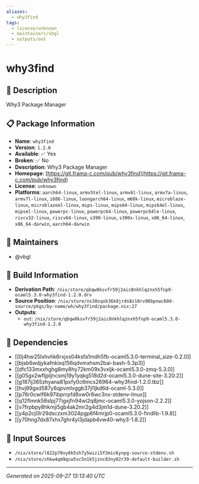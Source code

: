 ```yaml
---
aliases:
  - why3find
tags:
  - license/unknown
  - maintainers/vbgl
  - outputs/out
---
```


# why3find

## 📝 Description

Why3 Package Manager

## 📋 Package Information

- **Name**: `why3find`
- **Version**: `1.2.0`
- **Available**: ✅ Yes
- **Broken**: ✅ No
- **Description**: Why3 Package Manager
- **Homepage**: [https://git.frama-c.com/pub/why3find](https://git.frama-c.com/pub/why3find)
- **License**: `unknown`
- **Platforms**: `aarch64-linux`, `armv5tel-linux`, `armv6l-linux`, `armv7a-linux`, `armv7l-linux`, `i686-linux`, `loongarch64-linux`, `m68k-linux`, `microblaze-linux`, `microblazeel-linux`, `mips-linux`, `mips64-linux`, `mips64el-linux`, `mipsel-linux`, `powerpc-linux`, `powerpc64-linux`, `powerpc64le-linux`, `riscv32-linux`, `riscv64-linux`, `s390-linux`, `s390x-linux`, `x86_64-linux`, `x86_64-darwin`, `aarch64-darwin`
## 👥 Maintainers

- @vbgl


## 🔧 Build Information

- **Derivation Path**: `/nix/store/qbqw8ksvfr59j2aic8nkhlqznxh5fnp9-ocaml5.3.0-why3find-1.2.0.drv`
- **Source Position**: `/nix/store/ns30sqxb36k8jrds8z18rv96bpnwc60d-source/pkgs/by-name/wh/why3find/package.nix:27`
- **Outputs**:
  - `out`:  `/nix/store/qbqw8ksvfr59j2aic8nkhlqznxh5fnp9-ocaml5.3.0-why3find-1.2.0`

## 🔗 Dependencies

- [[0j4hw25lxhvhk6rxjxs04ksfa1mdh5fb-ocaml5.3.0-terminal_size-0.2.0]]
- [[bjsb6wdjykafnkixq156qdvmxhsm2bai-bash-5.3p3]]
- [[dfc133mxxhghg8my8hy72km09x3vxljk-ocaml5.3.0-zmq-5.3.0]]
- [[g05gx2wfljpljncsmj19y1yqkg518d2d-ocaml5.3.0-dune-site-3.20.2]]
- [[g187ij365zhyana81pxfy0c6mcs26964-why3find-1.2.0.tbz]]
- [[hvj99gxd587y6qpvmlvggb37jl1jkd6d-ocaml-5.3.0]]
- [[p76r0cwlf6k97ibprrpfd8xw0r8wc3nx-stdenv-linux]]
- [[q12flmnk58slpj77igxjfn94wi2q8jmc-ocaml5.3.0-yojson-2.2.2]]
- [[v7frpbpy8hkmji5gb4ak2mr2g4d3jm1d-dune-3.20.2]]
- [[y4p2cj0lr29dsczxm3024pgp6f4mrjp0-ocaml5.3.0-findlib-1.9.8]]
- [[y70hng7dx87xhx7ghr4yl3jdapb4vw40-why3-1.8.2]]

## 📁 Input Sources

- `/nix/store/l622p70vy8k5sh7y5wizi5f2mic6ynpg-source-stdenv.sh`
- `/nix/store/shkw4qm9qcw5sc5n1k5jznc83ny02r39-default-builder.sh`

---
*Generated on 2025-09-27 13:13:40 UTC*

